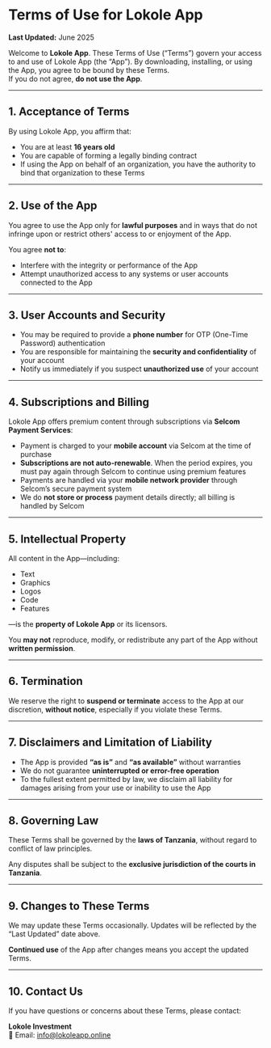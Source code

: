 # Terms of Use for Lokole App

**Last Updated:** June 2025

Welcome to **Lokole App**. These Terms of Use (“Terms”) govern your access to and use of Lokole App (the “App”). By downloading, installing, or using the App, you agree to be bound by these Terms.  
If you do not agree, **do not use the App**.

---

## 1. Acceptance of Terms

By using Lokole App, you affirm that:

- You are at least **16 years old**  
- You are capable of forming a legally binding contract  
- If using the App on behalf of an organization, you have the authority to bind that organization to these Terms  

---

## 2. Use of the App

You agree to use the App only for **lawful purposes** and in ways that do not infringe upon or restrict others' access to or enjoyment of the App.

You agree **not to**:

- Interfere with the integrity or performance of the App  
- Attempt unauthorized access to any systems or user accounts connected to the App  

---

## 3. User Accounts and Security

- You may be required to provide a **phone number** for OTP (One-Time Password) authentication  
- You are responsible for maintaining the **security and confidentiality** of your account  
- Notify us immediately if you suspect **unauthorized use** of your account  

---

## 4. Subscriptions and Billing

Lokole App offers premium content through subscriptions via **Selcom Payment Services**:

- Payment is charged to your **mobile account** via Selcom at the time of purchase  
- **Subscriptions are not auto-renewable**. When the period expires, you must pay again through Selcom to continue using premium features  
- Payments are handled via your **mobile network provider** through Selcom’s secure payment system  
- We do **not store or process** payment details directly; all billing is handled by Selcom  

---

## 5. Intellectual Property

All content in the App—including:

- Text  
- Graphics  
- Logos  
- Code  
- Features  

—is the **property of Lokole App** or its licensors.

You **may not** reproduce, modify, or redistribute any part of the App without **written permission**.

---

## 6. Termination

We reserve the right to **suspend or terminate** access to the App at our discretion, **without notice**, especially if you violate these Terms.

---

## 7. Disclaimers and Limitation of Liability

- The App is provided **“as is”** and **“as available”** without warranties  
- We do not guarantee **uninterrupted or error-free operation**  
- To the fullest extent permitted by law, we disclaim all liability for damages arising from your use or inability to use the App  

---

## 8. Governing Law

These Terms shall be governed by the **laws of Tanzania**, without regard to conflict of law principles.

Any disputes shall be subject to the **exclusive jurisdiction of the courts in Tanzania**.

---

## 9. Changes to These Terms

We may update these Terms occasionally. Updates will be reflected by the “Last Updated” date above.

**Continued use** of the App after changes means you accept the updated Terms.

---

## 10. Contact Us

If you have questions or concerns about these Terms, please contact:

**Lokole Investment**  
📧 Email: [info@lokoleapp.online](mailto:info@lokoleapp.online)

